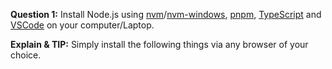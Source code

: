 **Question 1:** Install Node.js using [nvm](https://github.com/nvm-sh/nvm/releases)/[nvm-windows](https://github.com/coreybutler/nvm-windows/releases), [pnpm](https://pnpm.io/installation#using-npm), [TypeScript](https://www.typescriptlang.org/download) and [VSCode](https://code.visualstudio.com/) on your computer/Laptop.

**Explain & TIP:** Simply install the following things via any browser of your choice.
